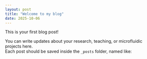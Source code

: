 ```yaml
---
layout: post
title: "Welcome to my blog"
date: 2025-10-06
---
```


This is your first blog post!

You can write updates about your research, teaching, or microfluidic projects here.  
Each post should be saved inside the `_posts` folder, named like:
